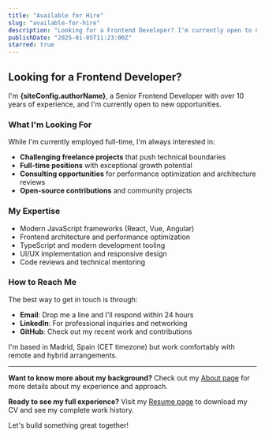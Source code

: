 ```yaml
---
title: "Available for Hire"
slug: "available-for-hire"
description: "Looking for a Frontend Developer? I'm currently open to new opportunities and freelance projects."
publishDate: "2025-01-05T11:23:00Z"
starred: true
---
```


## Looking for a Frontend Developer?

I'm **{siteConfig.authorName}**, a Senior Frontend Developer with over 10 years of experience, and I'm currently open to new opportunities.

### What I'm Looking For

While I'm currently employed full-time, I'm always interested in:

- **Challenging freelance projects** that push technical boundaries
- **Full-time positions** with exceptional growth potential
- **Consulting opportunities** for performance optimization and architecture reviews
- **Open-source contributions** and community projects

### My Expertise

- Modern JavaScript frameworks (React, Vue, Angular)
- Frontend architecture and performance optimization
- TypeScript and modern development tooling
- UI/UX implementation and responsive design
- Code reviews and technical mentoring

### How to Reach Me

The best way to get in touch is through:

- **Email**: Drop me a line and I'll respond within 24 hours
- **LinkedIn**: For professional inquiries and networking
- **GitHub**: Check out my recent work and contributions

I'm based in Madrid, Spain (CET timezone) but work comfortably with remote and hybrid arrangements.

---

**Want to know more about my background?** Check out my [About page](/about/) for more details about my experience and approach.

**Ready to see my full experience?** Visit my [Resume page](/resume/) to download my CV and see my complete work history.

Let's build something great together!